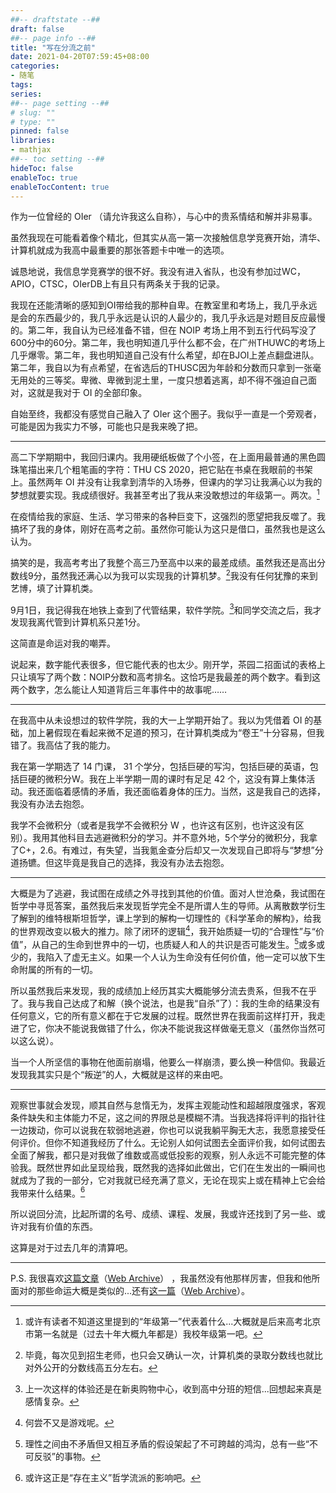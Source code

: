 ```yaml
---
##-- draftstate --##
draft: false
##-- page info --##
title: "写在分流之前"
date: 2021-04-20T07:59:45+08:00
categories:
- 随笔
tags:
series:
##-- page setting --##
# slug: ""
# type: ""
pinned: false
libraries:
- mathjax 
##-- toc setting --##
hideToc: false
enableToc: true
enableTocContent: true
---
```


作为一位曾经的 OIer （请允许我这么自称），与心中的贵系情结和解并非易事。

<!--more-->

虽然我现在可能看着像个精北，但其实从高一第一次接触信息学竞赛开始，清华、计算机就成为我高中最重要的那张答题卡中唯一的选项。

诚恳地说，我信息学竞赛学的很不好。我没有进入省队，也没有参加过WC，APIO，CTSC，OIerDB上有且只有两条关于我的记录。

我现在还能清晰的感知到OI带给我的那种自卑。在教室里和考场上，我几乎永远是会的东西最少的，我几乎永远是认识的人最少的，我几乎永远是对题目反应最慢的。第二年，我自认为已经准备不错，但在 NOIP 考场上用不到五行代码写没了600分中的60分。第二年，我也明知道几乎什么都不会，在广州THUWC的考场上几乎爆零。第二年，我也明知道自己没有什么希望，却在BJOI上差点翻盘进队。第二年，我自以为有点希望，在省选后的THUSC因为年龄和分数而只拿到一张毫无用处的三等奖。卑微、卑微到泥土里，一度只想着逃离，却不得不强迫自己面对，这就是我对于 OI 的全部印象。

自始至终，我都没有感觉自己融入了 OIer 这个圈子。我似乎一直是一个旁观者，可能是因为我实力不够，可能也只是我来晚了把。

---

高二下学期期中，我回归课内。我用硬纸板做了个小签，在上面用最普通的黑色圆珠笔描出来几个粗笔画的字符：THU CS 2020，把它贴在书桌在我眼前的书架上。虽然两年 OI 并没有让我拿到清华的入场券，但课内的学习让我满心以为我的梦想就要实现。我成绩很好。我甚至考出了我从来没敢想过的年级第一。两次。[^2]

在疫情给我的家庭、生活、学习带来的各种巨变下，这强烈的愿望把我反噬了。我搞坏了我的身体，刚好在高考之前。虽然你可能认为这只是借口，虽然我也是这么认为。

搞笑的是，我高考考出了我整个高三乃至高中以来的最差成绩。虽然我还是高出分数线9分，虽然我还满心以为我可以实现我的计算机梦。[^3]我没有任何犹豫的来到艺博，填了计算机类。

9月1日，我记得我在地铁上查到了代管结果，软件学院。[^4]和同学交流之后，我才发现我离代管到计算机系只差1分。

这简直是命运对我的嘲弄。

说起来，数字能代表很多，但它能代表的也太少。刚开学，茶园二招面试的表格上只让填写了两个数：NOIP分数和高考排名。这恰巧是我最差的两个数字。看到这两个数字，怎么能让人知道背后三年事件中的故事呢……

---

在我高中从未设想过的软件学院，我的大一上学期开始了。我以为凭借着 OI 的基础，加上暑假现在看起来微不足道的预习，在计算机类成为“卷王”十分容易，但我错了。我高估了我的能力。

我在第一学期选了 14 门课， 31 个学分，包括巨硬的写沟，包括巨硬的英语，包括巨硬的微积分W。我在上半学期一周的课时有足足 42 个，这没有算上集体活动。我还面临着感情的矛盾，我还面临着身体的压力。当然，这是我自己的选择，我没有办法去抱怨。

我学不会微积分（或者是我学不会微积分 W ，也许这有区别，也许这没有区别）。我用其他科目去逃避微积分的学习。并不意外地，5个学分的微积分，我拿了C+，2.6。有难过，有失望，当我氪金查分后却又一次发现自己即将与“梦想”分道扬镳。但这毕竟是我自己的选择，我没有办法去抱怨。

---

大概是为了逃避，我试图在成绩之外寻找到其他的价值。面对人世沧桑，我试图在哲学中寻觅答案，虽然我后来发现哲学完全不是所谓人生的导师。从离散数学衍生了解到的维特根斯坦哲学，课上学到的解构一切理性的《科学革命的解构》，给我的世界观改变以极大的推力。除了闭环的逻辑[^5]，我开始质疑一切的“合理性”与“价值”，从自己的生命到世界中的一切，也质疑人和人的共识是否可能发生。[^6]或多或少的，我陷入了虚无主义。如果一个人认为生命没有任何价值，他一定可以放下生命附属的所有的一切。

所以虽然我后来发现，我的成绩加上经历其实大概能够分流去贵系，但我不在乎了。我与我自己达成了和解（换个说法，也是我“自杀”了）：我的生命的结果没有任何意义，它的所有意义都在于它发展的过程。既然世界在我面前这样打开，我走进了它，你决不能说我做错了什么，你决不能说我这样做毫无意义（虽然你当然可以这么说）。

当一个人所坚信的事物在他面前崩塌，他要么一样崩溃，要么换一种信仰。我最近发现我其实只是个“叛逆”的人，大概就是这样的来由吧。

---

观察世事就会发现，顺其自然与怠惰无为，发挥主观能动性和超越限度强求，客观条件缺失和主体能力不足，这之间的界限总是模糊不清。当我选择将评判的指针往一边拨动，你可以说我在软弱地逃避，你也可以说我躺平胸无大志，我愿意接受任何评价。但你不知道我经历了什么。无论别人如何试图去全面评价我，如何试图去全面了解我，都只是对我做了维数或高或低投影的观察，别人永远不可能完整的体验我。既然世界如此呈现给我，既然我的选择如此做出，它们在生发出的一瞬间也就成为了我的一部分，它对我就已经充满了意义，无论在现实上或在精神上它会给我带来什么结果。[^1]

所以说回分流，比起所谓的名号、成绩、课程、发展，我或许还找到了另一些、或许对我有价值的东西。

这算是对于过去几年的清算吧。

---

P.S. 我很喜欢[这篇文章](https://www.cnblogs.com/CQzhangyu/p/8757042.html)（[Web Archive](http://web.archive.org/web/20210420050600/https://www.cnblogs.com/CQzhangyu/p/8757042.html)） ，我虽然没有他那样厉害，但我和他所面对的那些命运大概是类似的...还有[这一篇](https://blog.csdn.net/weixin_30326745/article/details/99035461)（[Web Archive](http://web.archive.org/web/20210420050444/https://blog.csdn.net/weixin_30326745/article/details/99035461)）。



[^1]: 或许这正是“存在主义”哲学流派的影响吧。
[^2]: 或许有读者不知道这里提到的“年级第一”代表着什么...大概就是后来高考北京市第一名就是（过去十年大概九年都是）我校年级第一吧。
[^3]: 毕竟，每次见到招生老师，也只会又确认一次，计算机类的录取分数线也就比对外公开的分数线高五分左右。
[^4]: 上一次这样的体验还是在新奥购物中心，收到高中分班的短信...回想起来真是感情复杂。
[^5]: 何尝不又是游戏呢。
[^6]: 理性之间由不矛盾但又相互矛盾的假设架起了不可跨越的鸿沟，总有一些“不可反驳”的事物。